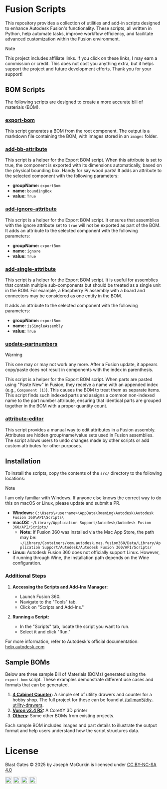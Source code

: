 # Fusion Scripts

This repository provides a collection of utilities and add-in scripts designed to enhance Autodesk Fusion's functionality. These scripts, all written in Python, help automate tasks, improve workflow efficiency, and facilitate advanced customization within the Fusion environment.

> [!NOTE]
> This project includes affiliate links. If you click on these links, I may earn a commission or credit. This does not cost you anything extra, but it helps support the project and future development efforts. Thank you for your support!

## BOM Scripts

The following scripts are designed to create a more accurate bill of materials (BOM).

### [export-bom](src/export-bom/export-bom.py)

This script generates a BOM from the root component.
The output is a markdown file containing the BOM, with images stored in an `images` folder.

### [add-bb-attribute](src/add-bb-attribute/add-bb-attribute.py)

This script is a helper for the Export BOM script.
When this attribute is set to true, the component is exported with its dimensions automatically, based on the physical bounding box.
Handy for say wood parts!
It adds an attribute to the selected component with the following parameters:

- **groupName:** `exportBom`
- **name:** `boundingBox`
- **value:** `True`

### [add-ignore-attribute](src/add-ignore-attribute/add-ignore-attribute.py)

This script is a helper for the Export BOM script. It ensures that assemblies with the ignore attribute set to `true` will not be exported as part of the BOM. It adds an attribute to the selected component with the following parameters:

- **groupName:** `exportBom`
- **name:** `ignore`
- **value:** `True`

### [add-single-attribute](src/add-single-attribute/add-single-attribute.py)

This script is a helper for the Export BOM script. It is useful for assemblies that contain multiple sub-components but should be treated as a single unit in the BOM. For example, a Raspberry Pi assembly with a board and connectors may be considered as one entity in the BOM.

It adds an attribute to the selected component with the following parameters:

- **groupName:** `exportBom`
- **name:** `isSingleAssembly`
- **value:** `True`

### [update-partnumbers](src/update-partnumbers/update-partnumbers.py)

> [!WARNING]
This one may or may not work any more. After a Fusion update, it appears copy/paste does not result in components with the index in parenthesis.

This script is a helper for the Export BOM script. When parts are pasted using "Paste New" in Fusion, they receive a name with an appended index (e.g., `Component (1)`). This causes the BOM to treat them as separate items. This script finds such indexed parts and assigns a common non-indexed name to the part number attribute, ensuring that identical parts are grouped together in the BOM with a proper quantity count.

### [attribute-editor](src/attribute-editor/attribute-editor.py)

This script provides a manual way to edit attributes in a Fusion assembly. Attributes are hidden group/name/value sets used in Fusion assemblies. The script allows users to undo changes made by other scripts or add custom attributes for other purposes.

## Installation

To install the scripts, copy the contents of the `src/` directory to the following locations:

> [!NOTE]
> I am only familiar with Windows. If anyone else knows the correct way to do this on macOS or Linux, please update and submit a PR.

- **Windows:** `C:\Users\<username>\AppData\Roaming\Autodesk\Autodesk Fusion 360\API\Scripts\`
- **macOS:** `~/Library/Application Support/Autodesk/Autodesk Fusion 360/API/Scripts/`
  - **Note:** If Fusion 360 was installed via the Mac App Store, the path may be:
    `~/Library/Containers/com.autodesk.mas.fusion360/Data/Library/Application Support/Autodesk/Autodesk Fusion 360/API/Scripts/`
- **Linux:** Autodesk Fusion 360 does not officially support Linux. However, if running through Wine, the installation path depends on the Wine configuration.

### Additional Steps

1. **Accessing the Scripts and Add-Ins Manager:**

   - Launch Fusion 360.
   - Navigate to the "Tools" tab.
   - Click on "Scripts and Add-Ins."

2. **Running a Script:**

   - In the "Scripts" tab, locate the script you want to run.
   - Select it and click "Run."

For more information, refer to Autodesk's official documentation: [help.autodesk.com](https://help.autodesk.com/view/fusion360/ENU/)

## Sample BOMs

Below are three sample Bill of Materials (BOMs) generated using the `export-bom` script. These examples demonstrate different use cases and formats that can be generated.

1. **[4 Cabinet Counter](sample-boms/4-cabinet-counter/4-cabinet-counter-bom.md):** A simple set of utility drawers and counter for a hobby shop. The full project for these can be found at [/tallman5/diy-utility-drawers](https://github.com/tallman5/diy-utility-drawers).
1. **[Voron v2.4 R2](sample-boms/voron-2.4-r2/voron-2.4r2-bom.md):** A CoreXY 3D printer
1. **[Others](sample-boms/):** Some other BOMs from existing projects.

Each sample BOM includes images and part details to illustrate the output format and help users understand how the script structures data.

# License
Blast Gates © 2025 by Joseph McGurkin is licensed under [CC BY-NC-SA 4.0](https://creativecommons.org/licenses/by-nc-sa/4.0/?ref=chooser-v1)


<img style="height:22px!important;" src="https://mirrors.creativecommons.org/presskit/icons/cc.svg?ref=chooser-v1" alt="">&nbsp;<img style="height:22px!important;" src="https://mirrors.creativecommons.org/presskit/icons/by.svg?ref=chooser-v1" alt="">&nbsp;<img style="height:22px!important;" src="https://mirrors.creativecommons.org/presskit/icons/nc.svg?ref=chooser-v1" alt="">&nbsp;<img style="height:22px!important;" src="https://mirrors.creativecommons.org/presskit/icons/sa.svg?ref=chooser-v1" alt="">
